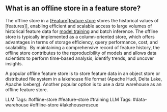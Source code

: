 **What is an offline store in a feature store?**
------------------------------------------------

The offline store in a [[Feature|feature store](https://www.hopsworks.ai/dictionary/feature-store) stores the historical values of [features]], enabling efficient and scalable access to large volumes of historical feature data for [model training](http://www.hopsworks.ai/dictionary/model-training) and batch inference. The offline store is typically implemented as a column-oriented store, which offers advantages in terms of storage efficiency, query performance, cost, and scalability.  By maintaining a comprehensive record of feature history, the offline store contributes to the reproducibility of models and allows data scientists to perform time-based analysis, identify trends, and uncover insights.

A popular offline feature store is to store feature data in an object store or distributed file system in a lakehouse file format (Apache Hudi, Delta Lake, Apache Iceberg). Another popular option is to use a data warehouse as an offline feature store.


LLM Tags:  #offline-store #feature-store #training
LLM Tags:  #data-warehouse #offline-store #lakehouserescue